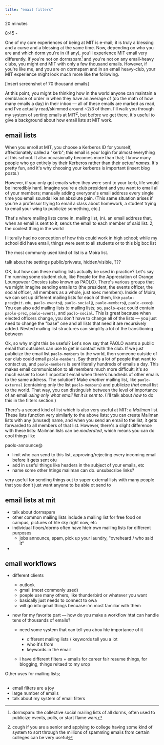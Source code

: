 ```yaml
---
title: "email filters"
---
```

20 minutes

8:45 - 

One of my core experiences of being at MIT is e-mail; it is truly a blessing and a curse and a blessing at the same time. Now, depending on who you are and which dorm you're in (if any), you'll experience MIT email very differently. If you're not on dormspam[^1] and you're not on any email-heavy clubs, you might end MIT with only a few thousand emails. However, if you're like me, and you are on dormspam and in an email heavy-club, your MIT experience might look much more like the following.

[insert screenshot of 70 thousand emails]

At this point, you might be thinking how in the world anyone can maintain a semblance of order in when they have an average of (do the math of how many emails a day) in their inbox — all of these emails are marked as read, and I've actually read/skimmed around ~2/3 of them. I'll walk you through my system of sorting emails at MIT[^2], but before we get there, it's useful to give a background about how email lists at MIT work. 

## email lists

When you enroll at MIT, you choose a Kerberos ID for yourself, affectionately called a "kerb"; this email is your login for almost everything at this school. It also occasionally becomes more than that; I know many people who go entirely by their Kerberos rather than their *actual names*. It's pretty fun, and it's why choosing your kerberos is important (insert blog posts.)

However, if you only got emails when they were sent to your kerb, life would be incredibly hard. Imagine you're a club president and you want to email all of your members; manually adding everyone's email address every single time you email sounds like an absolute pain. (This same situation arises if you're a professor trying to email a class about homework, a student trying to email your wing to publicize something, etc.)

That's where mailing lists come in. 
mailing list, (n). an email address that, when an email is sent to it, sends the email to each member of said list. 2, the coolest thing in the world 

I literally had no conception of how this could work in high school; while my school did have email, things were sent to all students or to this big bcc list

The most communly used kind of list is a Moira list.

talk about hte settings public/privvate, hidden/visible, ??? 

OK, but how can these mailing lists actually be used in practice? Let's say I'm running some student club, like People for the Appreciation of Orange Loungewear Onesies (also known as PAOLO). There's various groups that we might imagine sending emails to (the president, the events officer, the social officer, all members as a whole, just exec members). Inside of Moira, we can set up different mailing lists for each of them, like `paolo-prez@mit.edu`, `paolo-events@`, `paolo-social@`, `paolo-members@`, `paolo-exec@`. You can also add mailing lists *to* mailing lists; so, `paolo-exec` could contain `paolo-prez`, `paolo-events`, and `paolo-social`. This is great because when elected officers change, you don't have to change all of the lists — you just need to change the "base" one and all lists that need it are recursively added. Nested mailing list structures can simplify a lot of the transitioning between 

Ok, so why might this be useful? Let's now say that PAOLO wants a public email that outsiders can use to get in contact with the club. If we just publicize the email list  `paolo-members` to the world, then someone outside of our club could email `paolo-members`. Say there's a lot of people that want to contact us, and `paolo-members` is sent literally hundreds of emails a day. This makes email communication to all members much more difficult; it's so much easier to lose 1 important email when there's hundreds of other emails to the same address. The solution? Make *another* mailing list, like `paolo-external` (containing only the list `paolo-members`) and publicize *that* email list to the world. That way, you can distinguish between the level of importance of an email *using only what email list it is sent to*. (I'll talk about *how* to do this in the filters section.)

There's a second kind of list which is also very useful at MIT: a *Mailman* list. These lists function very similarly to the above lists: you can create Mailman lists with any (unused) name, and when you send an email to the list, it gets forwarded to all members of that list. However, there's a slight difference with these lists: Mailman lists can be *moderated*, which means you can do cool things like

paolo-announce@



* limit who can send to this list, approving/rejecting every incoming email before it gets sent otu
* add in useful things like headers in the subject of your emails, etc
* name some other htings mailman can do. unsubscribe links?

very useful for sending things out to super external lists with many people that you don't just want anyone to be able ot send to



## email lists at mit

* talk about dormspam
* other common mailing lists include a mailing list for free food on campus, pictures of hte sky right now, etc
* individual floors/dorms often have hteir own mailing lists for different purposes
  * jobs announce, spam, pick up your laundry, "ovreheard / who said it"
* 





## email workflows

* different clients

  * outlook
  * gmail (most commonly used)
  * poeple use many others, like thunderbird or whatever you want
  * basically just needs to connect to owa
  * will go into gmail things becuase i'm most familiar with them

* now for my favorite part — how do you make a workflow htat can handle tens of thousands of emails?

  * need some system that can tell you abou hte importance of it

    * different mailing lists / keywords tell you a lot
    * who it's from
    * keywords in the email

  * i have different filters + emails for career fair resume things, for blogging, things reltaed to my urop

    

  



Other uses for mailing lists; 

## 

* email filters are a joy
* large number of emails
* talk about my system of email filters





[^1]: dormspam: the collective social mailing lists of all dorms, often used to publicize events, polls, or start flame wars
[^2]: cough if you are a senior and applying to college having some kind of system to sort through the millions of spamming emails from certain colleges can be very useful

